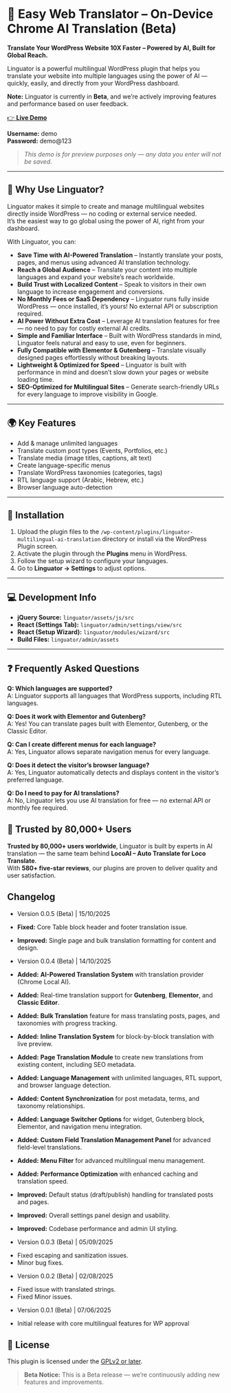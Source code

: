 # 🧠 Easy Web Translator – On-Device Chrome AI Translation (Beta)

**Translate Your WordPress Website 10X Faster – Powered by AI, Built for Global Reach.**

Linguator is a powerful multilingual WordPress plugin that helps you translate your website into multiple languages using the power of AI — quickly, easily, and directly from your WordPress dashboard.

**Note:** Linguator is currently in **Beta**, and we’re actively improving features and performance based on user feedback.

[👉 **Live Demo**](https://linguator-demo-site.instawp.co/wp-admin/admin.php?page=lmat_settings)  

**Username:** demo  
**Password:** demo@123  

> *This demo is for preview purposes only — any data you enter will not be saved.*

---

## 🚀 Why Use Linguator?

Linguator makes it simple to create and manage multilingual websites directly inside WordPress — no coding or external service needed.  
It’s the easiest way to go global using the power of AI, right from your dashboard.

With Linguator, you can:

- **Save Time with AI-Powered Translation** – Instantly translate your posts, pages, and menus using advanced AI translation technology.  
- **Reach a Global Audience** – Translate your content into multiple languages and expand your website’s reach worldwide.  
- **Build Trust with Localized Content** – Speak to visitors in their own language to increase engagement and conversions.  
- **No Monthly Fees or SaaS Dependency** – Linguator runs fully inside WordPress — once installed, it’s yours! No external API or subscription required.  
- **AI Power Without Extra Cost** – Leverage AI translation features for free — no need to pay for costly external AI credits.  
- **Simple and Familiar Interface** – Built with WordPress standards in mind, Linguator feels natural and easy to use, even for beginners.  
- **Fully Compatible with Elementor & Gutenberg** – Translate visually designed pages effortlessly without breaking layouts.  
- **Lightweight & Optimized for Speed** – Linguator is built with performance in mind and doesn’t slow down your pages or website loading time.  
- **SEO-Optimized for Multilingual Sites** – Generate search-friendly URLs for every language to improve visibility in Google.  

---

## 🌍 Key Features

- Add & manage unlimited languages  
- Translate custom post types (Events, Portfolios, etc.)  
- Translate media (image titles, captions, alt text)  
- Create language-specific menus  
- Translate WordPress taxonomies (categories, tags)  
- RTL language support (Arabic, Hebrew, etc.)  
- Browser language auto-detection  

---

## 🧩 Installation

1. Upload the plugin files to the `/wp-content/plugins/linguator-multilingual-ai-translation` directory or install via the WordPress Plugin screen.  
2. Activate the plugin through the **Plugins** menu in WordPress.  
3. Follow the setup wizard to configure your languages.  
4. Go to **Linguator → Settings** to adjust options.  

---

## 💻 Development Info

- **jQuery Source:** `linguator/assets/js/src`  
- **React (Settings Tab):** `linguator/admin/settings/view/src`  
- **React (Setup Wizard):** `linguator/modules/wizard/src`  
- **Build Files:** `linguator/admin/assets`  

---

## ❓ Frequently Asked Questions

**Q: Which languages are supported?**  
A: Linguator supports all languages that WordPress supports, including RTL languages.

**Q: Does it work with Elementor and Gutenberg?**  
A: Yes! You can translate pages built with Elementor, Gutenberg, or the Classic Editor.

**Q: Can I create different menus for each language?**  
A: Yes, Linguator allows separate navigation menus for every language.

**Q: Does it detect the visitor’s browser language?**  
A: Yes, Linguator automatically detects and displays content in the visitor’s preferred language.

**Q: Do I need to pay for AI translations?**  
A: No, Linguator lets you use AI translation for free — no external API or monthly fee required.



## 🧡 Trusted by 80,000+ Users

**Trusted by 80,000+ users worldwide**, Linguator is built by experts in AI translation — the same team behind **LocoAI – Auto Translate for Loco Translate**.  
With **580+ five-star reviews**, our plugins are proven to deliver quality and user satisfaction.

## Changelog

-  Version 0.0.5 (Beta) | 15/10/2025

* **Fixed:** Core Table block header and footer translation issue.

* **Improved:** Single page and bulk translation formatting for content and design.

-  Version 0.0.4 (Beta) | 14/10/2025

* **Added:** **AI-Powered Translation System** with translation provider (Chrome Local AI).

* **Added:** Real-time translation support for **Gutenberg**, **Elementor**, and **Classic Editor**.

* **Added:** **Bulk Translation** feature for mass translating posts, pages, and taxonomies with progress tracking.

* **Added:** **Inline Translation System** for block-by-block translation with live preview.

* **Added:** **Page Translation Module** to create new translations from existing content, including SEO metadata.

* **Added:** **Language Management** with unlimited languages,  RTL support, and browser language detection.

* **Added:** **Content Synchronization** for post metadata, terms, and taxonomy relationships.

* **Added:** **Language Switcher Options** for widget, Gutenberg block, Elementor, and navigation menu integration.

* **Added:** **Custom Field Translation Management Panel** for advanced field-level translations.

* **Added:** **Menu Filter** for advanced multilingual menu management.

* **Added:** **Performance Optimization** with enhanced caching and translation speed.

* **Improved:** Default status (draft/publish) handling for translated posts and pages.

* **Improved:** Overall settings panel design and usability.

* **Improved:** Codebase performance and admin UI styling.

-  Version 0.0.3  (Beta) | 05/09/2025 
* Fixed escaping and sanitization issues.
* Minor bug fixes.

-  Version 0.0.2   (Beta) | 02/08/2025 
* Fixed issue with translated strings.
* Fixed Minor issues.

- Version 0.0.1   (Beta) | 07/06/2025 
* Initial release with core multilingual features for WP approval 


## 🧾 License

This plugin is licensed under the [GPLv2 or later](https://www.gnu.org/licenses/gpl-2.0.html).


> **Beta Notice:** This is a Beta release — we’re continuously adding new features and improvements.

